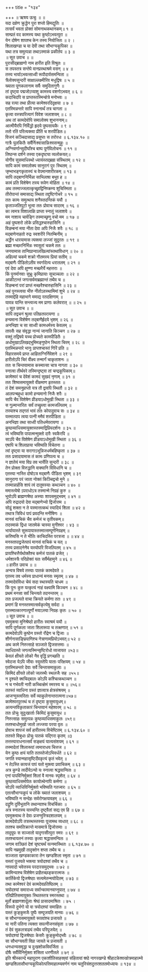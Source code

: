 +++
title = "१३४"

+++
॥ ऋषय ऊचुः ॥ ॥  
यदा दक्षेण क्रुद्धेन पुरा शप्तो हिमद्युतिः ॥  
तत्सर्वं भवता प्रोक्तं सोमनाथकथानकम्॥ १ ॥  
साम्प्रतं वद कामस्य यथा कुष्ठोऽभवत्पुरा ॥  
येन दोषेण शापश्च केन तस्य नियोजितः ॥ २ ।  
शिलाखण्डा च या देवी तथा सौभाग्यकूपिका ॥  
यथा तत्र समुत्पन्ना तथाऽस्माकं प्रकीर्तय ॥ ३ ॥  
॥ सूत उवाच ॥ ॥  
पुरासीद्ब्राह्मणो नाम हारीत इति विश्रुतः ॥  
स तपस्तत्र सन्तेपे वानप्रस्थाश्रमे वसन् ॥ ४ ॥  
तस्य भार्याऽभवत्साध्वी रूपौदार्यसमन्विता ॥  
त्रैलोक्यसुन्दरी साक्षाल्लक्ष्मीरिव मधुद्विषः ॥ ५ ॥  
ख्याता पूणकलानाम सर्वैः समुदितागुणैः ॥  
तां दृष्ट्वा पद्मजोऽप्याशु कामस्य वशगोऽभवत् ॥ ६ ॥  
कदाचिदपि स प्राप्तस्तस्मिन्क्षेत्रे मनोभवः ॥  
सह रत्या तथा प्रीत्या कामेश्वरदिदृक्षया ॥ ७ ॥  
एतस्मिन्नन्तरे सापि स्नानार्थं तत्र चागता ॥  
कृत्वा वस्त्रपरित्यागं विवेश जलाशयम् ॥ ८ ॥  
अथ तां कामदेवोपि समालोक्य शुभाननाम्॥  
आत्मीयैरपि निर्विद्धो हृदये पुष्पसायकैः ॥ ९ ॥  
ततो रतिं परित्यक्त्वा प्रीतिं च शरपीडितः॥  
विजनं कञ्चिदासाद्य प्रसुप्तः स तरोरधः ॥ ६.१३४.१० ॥  
गात्रैः पुलकितैः सर्वैर्निःश्वासान्निःश्वसन्मुहुः ॥  
अग्निवर्णान्सुदीर्घांश्च बाष्प पूर्णविलोचनः ॥ ११ ॥  
तिष्ठन्स दर्शने तस्या एकदृष्ट्या व्यलोकयत्॥  
योगीव सुसमाधिस्थो ध्यायंस्तद्ब्रह्म संस्थितम् ॥ १२ ॥  
सापि कामं समालोक्य सानुरागं पुरः स्थितम् ॥  
जृम्भाभङ्गकृतास्यं च वेपमानशरीरकम् ॥ १३ ॥  
सापि तद्बाणनिर्भिन्ना साभिलाषा बभूव ह ॥  
कामं प्रति विशेषेण तस्य रूपेण मोहिता ॥ १४ ॥  
अथ तस्माज्जलात्कृच्छ्राद्विनिष्क्रम्य शुचिस्मिता ॥  
तीरोपान्तं समासाद्य स्थिता तद्दृष्टिगोचरे ॥ १५ ॥  
ततः कामः समुत्थाय शनैस्तदन्तिकं ययौ ॥  
कृताञ्जलिपुटो भूत्वा ततः प्रोवाच सादरम् ॥ १६ ॥  
का त्वमत्र विशालाक्षि प्राप्ता स्नातुं जलाशये ॥  
मम नाशाय चार्वङ्गि तस्माच्छृणु वचो मम ॥ १७ ॥  
अहं पुष्पशरो लोके प्रसिद्धश्चारुहासिनि ॥  
विडम्बनां मया नीता देवा अपि निजैः शरैः ॥ १८ ॥  
मद्बाणेनाहतो रुद्रः स्वशरीरे नितम्बिनीम् ॥  
अर्द्धेन धारयामास त्यक्त्वा लज्जां सुदूरतः ॥ १९ ॥  
ब्रह्मा मच्छरनिर्भिन्नः स्वसुतां चकमे ततः ॥  
जनयामास तान्विप्रान्वालखिल्यांस्तथाविधान् ॥ २० ॥  
अहिल्यां चकमे शक्रो गौतमस्य प्रियां सतीम् ॥  
मद्बाणैः पीडितोऽतीव स्वर्गादेत्य धरातलम् ॥ २१ ॥  
एवं देवा अपि क्षुण्णा मच्छरैर्ये महत्तराः ॥  
किं पुनर्मानवाः सुभ्रूः कृमिप्रायाः सुचञ्चलाः ॥ २२ ॥  
आकीटान्तं जगत्सर्वमाब्रह्मान्तं तथैव च ॥  
विडम्बनां परां प्राप्तं मच्छरैश्चारुहासिनि ॥ २३ ॥  
अहं पुनस्त्वया भीरु नीतोऽवस्थामिमां शुभे ॥ २४ ॥  
तस्माद्देहि महाभागे ममाद्य रतदक्षिणाम् ॥  
यावन्न यान्ति सन्त्यज्य मम प्राणाः कलेवरात् ॥ ॥ २५ ॥  
॥ सूत उवाच ॥ ॥  
सापि तद्वचनं श्रुत्वा पतिव्रतपरायणा ॥  
हन्यमाना विशेषेण तद्बाणैर्हृदये भृशम् ॥ २६ ॥  
अनभिज्ञा च सा साध्वी कामधर्मस्य केवलम् ॥  
तापसैः सह संवृद्धा नान्यं जानाति किञ्चन ॥ २७ ॥  
वक्तुं तद्विषये यच्च प्रोच्यते कामपीडितैः ॥  
अधोमुखाऽलिखद्भूमिमङ्गुष्ठेन स्थिता चिरम् ॥ २८ ॥  
एतस्मिन्नन्तरे भानुः प्राप्तश्चास्तं गिरिं प्रति ॥  
विहारसमये प्राप्त आहिताग्निर्निवेशने ॥ २९ ॥  
हारीतोऽपि चिरं वीक्ष्य तन्मार्गं चाकृताशनः ॥  
ततः स चिन्तयामास कस्मात्सा चात्र नागता ॥ ३० ॥  
स्नात्वा तीर्थवरे तस्मिन्दृष्ट्वा तां चन्द्रकूपिकाम्॥  
कामेश्वरं च देवेशं कामदं सुखदं नृणाम् ॥ ३१ ॥  
ततः शिष्यसमायुक्तो वीक्षमाण इतस्ततः ॥  
तं देशं समनुप्राप्तो यत्र तौ द्वावपि स्थितौ ॥ ३२ ॥  
आलपन्बहुधा कामो हन्यमानो निजैः शरैः ॥  
सापि चैव विशेषेण व्रीडयाऽधोमुखी स्थिता ॥ ३३ ॥  
स गुल्मान्तरितः सर्वं तच्छ्रुत्वा कामजल्पितम् ॥  
तस्याश्च तद्गतं भावं ततः कोपादुवाच सः ॥ ३४ ॥  
यस्मात्पाप त्वया पत्नी ममैवं शरपीडिता ॥  
अनभिज्ञा तथा साध्वी पतिधर्मपरायणा ॥  
कुष्ठव्याधिसमायुक्तस्तस्माद्विप्रियदर्शनः ॥ ३५ ॥  
त्वं भविष्यसि पापात्मन्मुक्तो दारैः स्वकैरपि ॥  
साऽपि चैव विशेषेण व्रीडयाऽधोमुखी स्थिता ॥ ३६ ॥  
एषापि च शिलाप्राया भविष्यति विचेतना ॥  
त्वां दृष्ट्वा या सरागाऽभून्निजधर्मबहिष्कृता ॥ ३७ ॥  
ततः प्रसादयामास तं कामः प्रणिपत्य च ॥  
न ज्ञातेयं मया विप्र तव भार्येति सुन्दरी ॥ ३८ ॥  
तेन प्रोक्ता विरुद्धानि वाक्यानि विविधानि च ॥  
एतस्या नास्ति दोषोऽत्र मद्बाणैः पीडिता भृशम् ॥ ३९  
सानुरागा परं जाता नोक्तं किञ्चिद्वचो मुने ॥  
तस्मान्नार्हसि शापं त्वं दातुमस्याः कथञ्चन ॥ ४० ॥  
ममास्त्येषो ऽपराधोऽत्र तस्मान्मे निग्रहं कुरु ॥  
भूयोऽपि ब्राह्मणश्रेष्ठ अस्याः शापसमुद्भवम् ॥ ४१ ॥  
अपि रुद्रादयो देवा मद्बाणेभ्यो द्विजोत्तम ॥  
सोढुं शक्ता न ते यस्मात्तत्कथं स्यादियं शिला ॥ ४२ ॥  
तथात्र त्रिविधं पापं प्रवदन्ति मनीषिणः ॥  
मानसं वाचिकं चैव कर्मजं च तृतीयकम्॥  
तदस्माकं द्विधा जातमेकं चास्या मुनीश्वर । ४३ ॥  
भार्यायास्ते सुरूपायास्तस्मात्सम्पूर्णनिग्रहम् ॥  
करिष्यसि न ते भीतिः काचिदस्ति परत्रजा ॥ ॥ ४४ ॥  
मनस्तापाद्व्रजेत्पापं मानसं वाचिकं च यत् ॥  
तस्य प्रसादनेनैव यस्योपरि विजल्पितम् ॥ ४५ ॥  
प्रायश्चित्तैर्यथोक्तैश्च कर्मजं पातकं व्रजेत् ।  
धर्मशास्त्रैः परिप्रोक्तं यतः सर्वैर्महामुने ॥ ४६ ॥  
॥ हारीत उवाच ॥ ॥  
अन्यत्र विषये तस्याः पातकं कामदेवते ॥  
एतस्य तव धर्मस्य प्राधान्यं मनसः स्मृतम् ॥ ४७ ॥  
तस्मादेवंविधा चेयं सदा स्थास्यति चाधम ॥  
किं पुनः कुरु यत्कृत्यं नाहं वक्ष्यामि किञ्चन ॥ ४८ ॥  
प्रथमं मनसा सर्वं चिन्त्यते तदनन्तरम् ॥  
ततः प्रजल्पते वाचा क्रियते कर्मणा ततः ॥ ४९ ॥  
प्रमाणं हि मनस्तस्मात्सर्वकृत्येषु सर्वदा ॥  
एतस्मात्कारणात्पूर्णो मयाऽस्या निग्रहः कृतः ॥ ५० ॥  
॥ सूत उवाच ॥ ॥  
एवमुक्त्वा मुनिश्रेष्ठो हारीतः स्वाश्रमं ययौ ॥  
सापि पूर्णकला जाता शिलारूपा च तत्क्षणात् ॥ ५१ ॥  
कामदेवोऽपि कुष्ठेन ग्रस्तो रौद्रेण च द्विजाः ॥  
शीर्णनासाङ्घ्रिपाणिश्च नेत्राणामप्रियोऽभवत्॥ ५२ ॥  
अथ कामे निरुत्साहे सञ्जाते द्विजसत्तमाः ॥  
व्याधिग्रस्ते जगत्यस्मिन्सृष्टिरोधो व्यजायत ॥५३॥  
केवलं क्षीयते लोको नैव वृद्धिं प्रगच्छति ॥  
स्वेदजा येऽपि जीवाः स्युस्तेपि याताः परिक्षयम् ॥ ५४ ॥  
एतस्मिन्नन्तरे देवाः सर्वे चिन्तासमाकुलाः ॥  
किमिदं क्षीयते लोको जलस्थैः स्थलजैः सह ॥५५॥  
न दृश्यते क्वचिद्बालः कोऽपि कश्चित्कथञ्चन ॥  
न च गर्भवती नारी कच्चित्क्षेमं स्मरस्य च ॥ ॥५६॥  
ततस्तं व्याधिना ग्रस्तं ज्ञात्वात्र क्षेत्रसंश्रयम् ॥  
आजग्मुस्त्वरिताः सर्वे व्याकुलेनान्तरात्मना॥५७॥  
कामेश्वरपुरस्थं च तं दृष्ट्वा कुसुमायुधम्॥  
अत्यन्तविकृताकारं चिन्तयानं महेश्वरम् ॥ ५८ ॥  
ततः प्रोचुः सुदुःखार्ताः किमिदं कुसुमायुध ॥  
निरुत्साहः समुत्पन्नः कुष्ठव्याधिसमाकुलः ॥५९॥  
ततश्चाधोमुखो जातो लज्जया परया वृतः ॥  
प्रोवाच शापजं सर्वं हारीतस्य विचेष्टितम् ॥ ६.१३४.६० ॥  
ततस्ते विबुधाः प्रोचुः पातकं यद्गिरा कृतम् ॥३  
तत्तस्याराधनात्सर्वं सङ्क्षयं यात्यसंशयम् ॥ ६१ ॥  
तस्मादेतां शिलारूपां त्वमाराधय चित्तज ॥  
येन कुष्ठः क्षयं याति ततस्तेजोऽभिवर्धते ॥ ६२ ॥  
जगति स्यान्महासृष्टिर्देवकृत्यं कृतं भवेत् ॥  
न तेऽस्ति कायजं पापं यतो मुक्त्वा प्रवाचिकम् ॥ ६३ ॥  
अत्र कुण्डे त्वदीयेऽन्यो यः स्नात्वा श्रद्धयान्वितः ॥  
एनां पापविनिर्मुक्तां शिलां वै मानवः स्पृशेत् ॥ ६४ ॥  
कुष्ठव्याधिसमोपेतः कायोत्थेनापि कर्मणा ॥  
सोऽपि व्याधिविनिर्मुक्तो भविष्यति गतज्वरः ॥ ६५ ॥  
एतत्सौभाग्यकूपं च लोके ख्यातं जलाशयम् ॥  
भविष्यति न सन्देहः सर्वरोगक्षयावहम् ॥ ६६ ॥  
दद्रूणि दुर्विभूतानि तथान्याश्च विचर्चिकाः ॥  
अत्र स्नातस्य यास्यन्ति दृष्ट्वैतां सद्य एव हि ॥ ६७ ॥  
एवमुक्त्वाथ ते देवाः प्रजग्मुस्त्रिदशालयम् ॥  
कामदेवोऽपि तत्रस्थस्तस्याः पूजामथ व्यधात् ॥ ६८ ॥  
ततश्च समतिक्रान्ते मासमात्रे द्विजोत्तमाः ॥  
तादृग्रूपः स सञ्जातो यादृगासीत्पुरा स्मरः ॥ ६९ ॥  
ततश्चायतनं तस्याः कृत्वा श्रद्धासमन्वितः ॥  
जगाम वाञ्छितं देशं सृष्ट्यर्थं यत्नमास्थितः ॥ ६.१३४.७० ॥  
सापि नम्रमुखी तादृक्तेन शप्ता तथैव च ॥  
सञ्जाता खण्डकाकारा तेन खण्डशिला स्मृता ॥ ७१ ॥  
यस्तां पूजयते भक्त्या त्रयोदश्यां तथैव च ॥  
नापवादो भवेत्तस्य परदारसमुद्भवः ॥ ७२ ॥  
कामिन्याश्च विशेषेण प्राहैतच्छङ्करात्मजः ॥  
कार्तिकेयो द्विजश्रेष्ठाः सत्यमेतन्मयोदितम् ॥ ७३ ॥  
तथा कामेश्वरं देवं कामदेवप्रतिष्ठितम् ॥  
त्रयोदश्यां समाराध्य सर्वान्कामानवाप्नुयात् ॥ ७४ ॥  
रतिप्रीतिसमायुक्तः स्थितस्तत्र स्मरस्तथा ॥  
मूर्तो ब्राह्मणशार्दूलाः श्रेष्ठं प्रासादमाश्रितः । ७५ ।  
विरूपो दुर्भगो यो वा त्रयोदश्यां समाहितः ॥  
यस्तं कुङ्कुमजैः पुष्पैः सम्पूजयति मानवः ॥ ७६ ॥  
स सौभाग्यसमायुक्तो रूपवांश्च प्रजायते ॥  
या नारी पतिना त्यक्ता सपत्नीजनसंवृता ॥ ७७ ॥  
तं देवं सुकलत्राढ्यं तथैव परिपूजयेत् ॥  
त्रयोदश्यां द्विजश्रेष्ठाः केसरैः कुङ्कुमोद्भवैः ॥ ७८ ॥  
सा सौभाग्यवती विप्रा जायते च प्रजावती ॥  
धनधान्यसमृद्धा च दुःखशोकविवर्जिता ॥  
दोषैः सर्वैर्विनिर्मुक्ता शंसिता धरणीतले ॥ ७९ ॥  
इति श्रीस्कान्दे महापुराण एकाशीतिसाहस्र्यां संहितायां षष्ठे नागरखण्डे श्रीहाटकेश्वरक्षेत्रमाहात्म्ये खण्डशिलासौभाग्यकूपिकोत्पत्तिमाहात्म्यवर्णनं नाम चतुस्त्रिंशदुत्तरशततमोध्यायः ॥ १३४ ॥